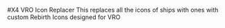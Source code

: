 #X4 VRO Icon Replacer
This replaces all the icons of ships with ones with custom Rebirth Icons designed for VRO
